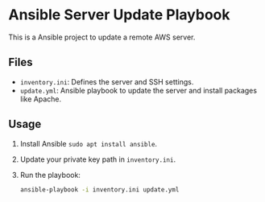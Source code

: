 # Ansible Server Update Playbook

This is a Ansible project to update a remote AWS server.

## Files

- `inventory.ini`: Defines the server and SSH settings.
- `update.yml`: Ansible playbook to update the server and install packages like Apache.

## Usage

1. Install Ansible `sudo apt install ansible`.
2. Update your private key path in `inventory.ini`.
3. Run the playbook:

    ```bash
    ansible-playbook -i inventory.ini update.yml
    ```